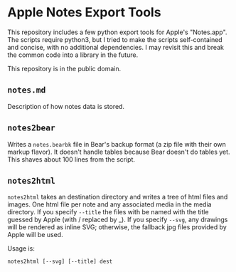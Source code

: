 # Apple Notes Export Tools

This repository includes a few python export tools for Apple's "Notes.app".  The scripts require python3, but I tried to make the scripts self-contained and concise, with no additional dependencies. I may revisit this and break the common code into a library in the future.

This repository is in the public domain.

## `notes.md`

Description of how notes data is stored.

## `notes2bear`

Writes a `notes.bearbk` file in Bear's backup format (a zip file with their own markup flavor).  It doesn't handle tables because Bear doesn't do tables yet. This shaves about 100 lines from the script.

## `notes2html` 

`notes2html` takes an destination directory and writes a tree of html files and images.  One html file per note and any associated media in the media directory. If you specify `--title` the files with be named with the title guessed by Apple (with / replaced by _).  If you specify `--svg`, any drawings will be rendered as inline SVG; otherwise, the fallback jpg files provided by Apple will be used.

Usage is:

```
notes2html [--svg] [--title] dest
```










